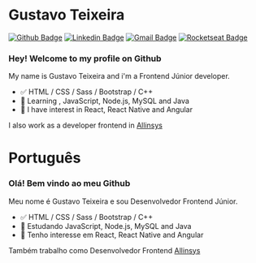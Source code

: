 
# Gustavo Teixeira 

[![Github Badge](https://img.shields.io/badge/-Github-000?style=flat-square&logo=Github&logoColor=white&link=https://github.com/gabriel-nt)](https://github.com/gustavo-nt)
[![Linkedin Badge](https://img.shields.io/badge/-LinkedIn-blue?style=flat-square&logo=Linkedin&logoColor=white&link=https://www.linkedin.com/in/gustavo-nt/)](https://www.linkedin.com/in/gustavo-nt/)
[![Gmail Badge](https://img.shields.io/badge/-Gmail-c14438?style=flat-square&logo=Gmail&logoColor=white&link=mailto:gabrielnt.dev@gmail.com)](mailto:gustavont.dev@gmail.com)
[![Rocketseat Badge](https://img.shields.io/badge/Rocketseat-8257e5?style=flat-square&link=https://app.rocketseat.com.br/me/gabriel-nt)](https://app.rocketseat.com.br/me/gustavo-nt)

### Hey! Welcome to my profile on Github

My name is Gustavo Teixeira and i'm a Frontend Júnior developer.

- ✅ HTML / CSS / Sass / Bootstrap / C++
- 📕 Learning , JavaScript, Node.js, MySQL and Java
- 📖 I have interest in React, React Native and Angular

I also work as a developer frontend in [Allinsys](http://allinsys.com.br)

# Português
### Olá! Bem vindo ao meu Github

Meu nome é Gustavo Teixeira e sou Desenvolvedor Frontend Júnior.

- ✅ HTML / CSS / Sass / Bootstrap / C++
- 📕 Estudando JavaScript, Node.js, MySQL and Java
- 📖 Tenho interesse em React, React Native and Angular

Também trabalho como Desenvolvedor Frontend [Allinsys](http://allinsys.com.br)
